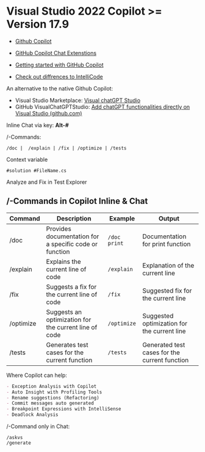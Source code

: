 # Visual Studio 2022 Copilot >= Version 17.9

* [Github Copilot](https://learn.microsoft.com/en-us/visualstudio/ide/visual-studio-github-copilot-extension?view=vs-2022)

* [GitHub Copilot Chat Extenstions](https://learn.microsoft.com/en-us/visualstudio/ide/visual-studio-github-copilot-chat?view=vs-2022)

* [Getting started with GitHub Copilot](https://docs.github.com/en/copilot/using-github-copilot/getting-started-with-github-copilot)

* [Check out diffrences to IntelliCode](https://learn.microsoft.com/en-us/visualstudio/ide/ai-assisted-development-visual-studio?view=vs-2022#ai-capabilities-side-by-side)

An alternative to the native Github Copilot:

* Visual Studio Marketplace: [Visual chatGPT Studio](https://marketplace.visualstudio.com/items?itemName=jefferson-pires.VisualChatGPTStudio)
* GitHub VisualChatGPTStudio: [Add chatGPT functionalities directly on Visual Studio (github.com)](https://github.com/jeffdapaz/VisualChatGPTStudio)

Inline Chat via key: **Alt-#**

/-Commands:
```
/doc |  /explain | /fix | /optimize | /tests
```

Context variable

```console
#solution #FileName.cs
```
Analyze and Fix in Test Explorer

## /-Commands in Copilot Inline & Chat 

| Command | Description | Example | Output |
|---------|-------------|---------|--------|
| /doc    | Provides documentation for a specific code or function | `/doc print` | Documentation for print function |
| /explain| Explains the current line of code | `/explain` | Explanation of the current line |
| /fix    | Suggests a fix for the current line of code | `/fix` | Suggested fix for the current line |
| /optimize | Suggests an optimization for the current line of code | `/optimize` | Suggested optimization for the current line |
| /tests  | Generates test cases for the current function | `/tests` | Generated test cases for the current function |

Where Copilot can help:
```markdown
- Exception Analysis with Copilot
- Auto Insight with Profiling Tools
- Rename suggestions (Refactoring)
- Commit messages auto generated 
- Breakpoint Expressions with IntelliSense
- Deadlock Analysis
```

/-Command only in Chat: 

```console
/askvs
/generate
```